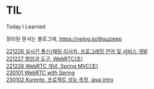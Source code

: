 # TIL

Today I Learned

정리된 문서는 블로그에,
https://velog.io/@suzieep

[221226 실시간 통신/채팅 리서치, 프로그래밍 언어 및 서비스 개발](https://github.com/suzieep/TIL/blob/main/221226.md)
<br/>
[221227 협업과 도구, WebRTC(초)](https://github.com/suzieep/TIL/blob/main/221227.md)
<br/>
[221228 WebRTC 개념, Spring MVC(초)](https://github.com/suzieep/TIL/blob/main/221228.md)
<br/>
[230101 WebRTC with Spring](https://github.com/suzieep/TIL/blob/main/230101.md)
<br/>
[230102 Kurento, 프로젝트 성능 측정, java intro](https://github.com/suzieep/TIL/blob/main/230102.md)
